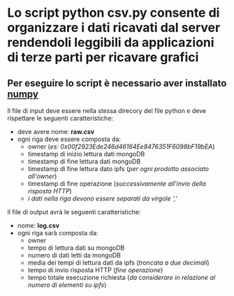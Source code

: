 # Lo script python csv.py consente di organizzare i dati ricavati dal server rendendoli leggibili da applicazioni di terze parti per ricavare grafici

## Per eseguire lo script è necessario aver installato **[numpy](https://numpy.org/)**

Il file di input deve essere nella stessa direcory del file python e deve rispettare le seguenti caratteristiche:
- deve avere nome: **raw.csv**
- ogni riga deve essere composta da:
    - owner (_es: 0x00f2923Ede246d46164Ee8476351F6098bF19bEA_)
    - timestamp di inizio lettura dati mongoDB
    - timestamp di fine lettura dati mongoDB
    - timestamp di fine lettura dato ipfs (_per ogni prodotto associato all'owner_)
    - timestamp di fine operazione (_successivamente all'invio della risposta HTTP_)
    - _i dati nella riga devono essere separati da virgole ','_

Il file di output avrà le seguenti caratteristiche:
- nome: **log.csv**
- ogni riga sarà composta da:
    - owner
    - tempo di lettura dati su mongoDB
    - numero di dati letti da mongoDB
    - media dei tempi di lettura dati da ipfs (_troncata a due decimali_)
    - tempo di invio risposta HTTP (_fine operazione_)
    - tempo totale esecuzione richiesta (_da considerare in relazione al numero di elementi su ipfs_)